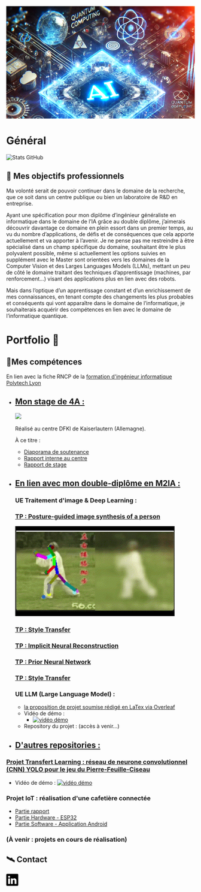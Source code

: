 
<img src="my-pages-img/githubpages_banner.PNG" alt="banner" width="2000" height="300">

# Général

![Stats GitHub](https://github-readme-stats.vercel.app/api?username=ThomasBlumet&show_icons=true&theme=radical)

## 🚀 Mes objectifs professionnels

Ma volonté serait de pouvoir continuer dans le domaine de la recherche, que ce soit dans un centre publique ou bien un laboratoire de R&D en entreprise.

Ayant une spécification pour mon diplôme d’ingénieur généraliste en informatique dans le domaine de l’IA grâce au double diplôme, j’aimerais découvrir davantage ce domaine en plein essort dans un premier temps, au vu du nombre d’applications, de défis et de conséquences que cela apporte actuellement et va apporter à l’avenir. Je ne pense pas me restreindre à être spécialisé dans un champ spécifique du domaine, souhaitant être le plus polyvalent possible, même si actuellement les options suivies en supplément avec le Master sont orientées vers les domaines de la Computer Vision et des Larges Languages Models (LLMs), mettant un peu de côté le domaine traitant des techniques d’apprentissage (machines, par renforcement…) visant des applications plus en lien avec des robots.

Mais dans l’optique d’un apprentissage constant et d’un enrichissement de mes connaissances, en tenant compte des changements les plus probables et conséquents qui vont apparaître dans le domaine de l’informatique, je souhaiterais acquérir des compétences en lien avec le domaine de l’informatique quantique.

# Portfolio 📁
## 📎Mes compétences
En lien avec la fiche RNCP de la [formation d'ingénieur informatique Polytech Lyon](https://www.francecompetences.fr/recherche/rncp/36354/)

 - ## <ins> Mon stage de 4A : </ins>
   <img src="https://www-live.dfki.de/fileadmin/user_upload/DFKI/Medien/Logos/Logos_DFKI/DFKI_Logo_d_schrift_FB_315x600.jpg" width=200/>
   
   Réalisé au centre DFKI de Kaiserlautern (Allemagne).
   
   À ce titre :
     - [Diaporama de soutenance](https://fr.overleaf.com/read/dhzshcrrqjvv#4367e8)
     - [Rapport interne au centre](https://fr.overleaf.com/read/tccvqrrxbkgj#fb8671)
     - [Rapport de stage](https://fr.overleaf.com/read/hjppxsqmhmxx#c49326)

    
 - ## <ins> En lien avec mon double-diplôme en M2IA : </ins>
   ### UE Traitement d'image & Deep Learning :
    ### [TP : Posture-guided image synthesis of a person](https://github.com/ThomasBlumet/M2IA_TPAM_Skeleton)
    ![gif_tp](my-pages-img/GIF/GIF_TP_AM.gif)
    
    ### [TP : Style Transfer](https://github.com/ThomasBlumet/M2IA_TPAM_StyleTransfer)
 
    ### [TP : Implicit Neural Reconstruction]()
   
    ### [TP : Prior Neural Network]()
   
    ### [TP : Style Transfer]()
   
     
   ### UE LLM (Large Language Model) :
     - [la proposition de projet soumise rédigé en LaTex via Overleaf](https://fr.overleaf.com/read/nqwkrvhpttbq#0cb8d1)
     - Vidéo de démo :
       - [![vidéo démo](https://img.youtube.com/vi/T2vVyhk1OBo/0.jpg)](https://www.youtube.com/embed/T2vVyhk1OBo?si=U9Uq85fpUCYrrGdC)
     - Repository du projet : (accès à venir...)

 - ## <ins> D'autres repositories : </ins>
  ### [Projet Transfert Learning : réseau de neurone convolutionnel (CNN) YOLO pour le jeu du Pierre-Feuille-Ciseau](https://github.com/florianBurdairon/PolytechTP5AHandGestureGames/tree/main)
  - Vidéo de démo : [![vidéo démo](https://img.youtube.com/vi/ReloVy038hk/0.jpg)](https://www.youtube.com/embed/ReloVy038hk?si=sfJW1PBMoYLW4kXn)
    
  ### Projet IoT : réalisation d'une cafetière connectée
   - [Partie rapport](https://github.com/florianBurdairon/polytech-iot-coffeemachine-report)
   - [Partie Hardware - ESP32](https://github.com/florianBurdairon/polytech-iot-coffeemachine-esp)
   - [Partie Software - Application Android](https://github.com/florianBurdairon/polytech-iot-coffeemachine-android)
     
  ### (À venir : projets en cours de réalisation)

## 🛰️ Contact
 **[![linkedin_icon](my-pages-img/linkedin.svg)](https://www.linkedin.com/in/thomas-blumet/)**
